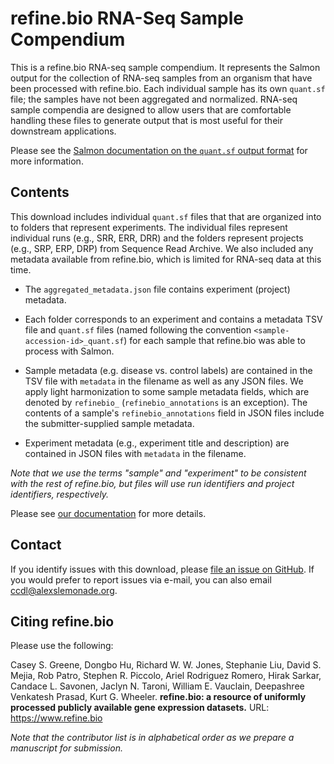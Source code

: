 # refine.bio RNA-Seq Sample Compendium

This is a refine.bio RNA-seq sample compendium.
It represents the Salmon output for the collection of RNA-seq samples from an organism that have been processed with refine.bio.
Each individual sample has its own `quant.sf` file; the samples have not been aggregated and normalized.
RNA-seq sample compendia are designed to allow users that are comfortable handling these files to generate output that is most useful for their downstream applications.

Please see the [Salmon documentation on the `quant.sf` output format](https://salmon.readthedocs.io/en/latest/file_formats.html#quantification-file) for more information.

## Contents

This download includes individual `quant.sf` files that that are organized into to folders that represent experiments.
The individual files represent individual runs (e.g., SRR, ERR, DRR) and the folders represent projects (e.g., SRP, ERP, DRP) from Sequence Read Archive.
We also included any metadata available from refine.bio, which is limited for RNA-seq data at this time.

* The `aggregated_metadata.json` file contains experiment (project) metadata.

* Each folder corresponds to an experiment and contains a metadata TSV file and `quant.sf` files (named following the convention `<sample-accession-id>_quant.sf`) for each sample that refine.bio was able to process with Salmon.

* Sample metadata (e.g. disease vs. control labels) are contained in the TSV file with `metadata` in the filename as well as any JSON files.
We apply light harmonization to some sample metadata fields, which are denoted by `refinebio_` (`refinebio_annotations` is an exception).
The contents of a sample's `refinebio_annotations` field in JSON files include the submitter-supplied sample metadata.

* Experiment metadata (e.g., experiment title and description) are contained in JSON files with `metadata` in the filename.

_Note that we use the terms "sample" and "experiment" to be consistent with the rest of refine.bio, but files will use run identifiers and project identifiers, respectively._

Please see [our documentation](http://docs.refine.bio/en/latest/main_text.html#rna-seq-sample-compendia) for more details.

## Contact

If you identify issues with this download, please [file an issue on GitHub](https://github.com/AlexsLemonade/refinebio/issues).
If you would prefer to report issues via e-mail, you can also email [ccdl@alexslemonade.org](mailto:ccdl@alexslemonade.org).

## Citing refine.bio

Please use the following:

Casey S. Greene, Dongbo Hu, Richard W. W. Jones, Stephanie Liu, David S. Mejia, Rob Patro, Stephen R. Piccolo, Ariel Rodriguez Romero, Hirak Sarkar, Candace L. Savonen, Jaclyn N. Taroni, William E. Vauclain, Deepashree Venkatesh Prasad, Kurt G. Wheeler. **refine.bio: a resource of uniformly processed publicly available gene expression datasets.** URL: https://www.refine.bio

_Note that the contributor list is in alphabetical order as we prepare a manuscript for submission._
